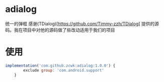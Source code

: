 # adialog
统一的弹框 感谢(TDialog)[https://github.com/Timmy-zzh/TDialog] 提供的源码。我在项目中对他的源码做了些改动适用于我们的项目

# 使用
```js
implementation('com.github.zcwk:adialog:1.0.0') {
        exclude group: 'com.android.support'
    }
```
